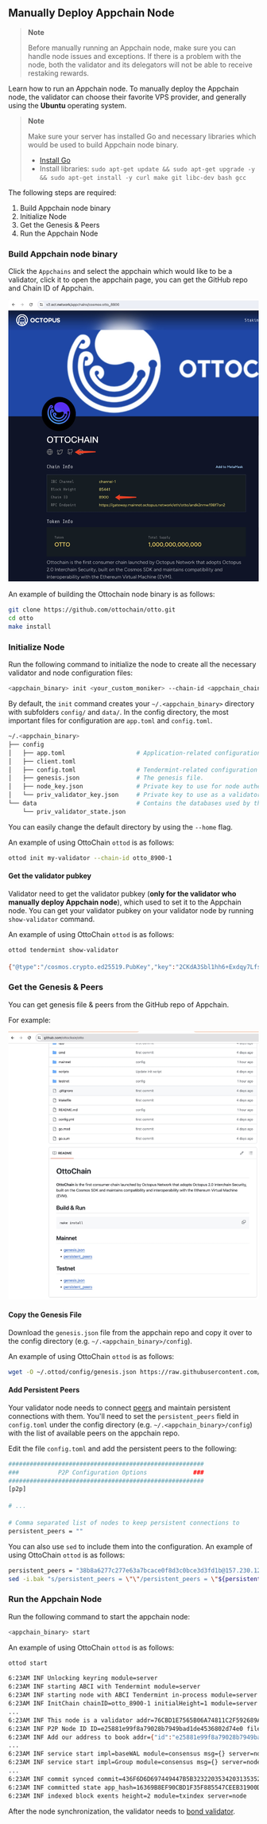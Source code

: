 ## Manually Deploy Appchain Node

> **Note**
>
> Before manually running an Appchain node, make sure you can handle node issues and exceptions. If there is a problem with the node, both the validator and its delegators will not be able to receive restaking rewards.

Learn how to run an Appchain node. To manually deploy the Appchain node, the validator can choose their favorite VPS provider, and generally using the **Ubuntu** operating system.

> **Note**
>
> Make sure your server has installed Go and necessary libraries which would be used to build Appchain node binary.
>
> * [Install Go](https://go.dev/doc/install) 
> * Install libraries: `sudo apt-get update && sudo apt-get upgrade -y && sudo apt-get install -y curl make git libc-dev bash gcc`


The following steps are required:

1. Build Appchain node binary
2. Initialize Node
3. Get the Genesis & Peers
4. Run the Appchain Node

### Build Appchain node binary

Click the `Appchains` and select the appchain which would like to be a validator, click it to open the appchain page, you can get the GitHub repo and Chain ID of Appchain.

![appchain page](../../images/maintain/v2/v2_appchain_info.jpg)

An example of building the Ottochain node binary is as follows:

```bash
git clone https://github.com/ottochain/otto.git
cd otto
make install
```

### Initialize Node

Run the following command to initialize the node to create all the necessary validator and node configuration files:

```bash
<appchain_binary> init <your_custom_moniker> --chain-id <appchain_chain_id>
```

By default, the `init` command creates your `~/.<appchain_binary>` directory with subfolders `config/` and `data/`. In the config directory, the most important files for configuration are `app.toml` and `config.toml`.

```bash
~/.<appchain_binary>
├── config
│   ├── app.toml                    # Application-related configuration file.
│   ├── client.toml
│   ├── config.toml                 # Tendermint-related configuration file.
│   ├── genesis.json                # The genesis file.
│   ├── node_key.json               # Private key to use for node authentication in the p2p protocol.
│   └── priv_validator_key.json     # Private key to use as a validator in the consensus protocol.
└── data                            # Contains the databases used by the node.
    └── priv_validator_state.json
```

You can easily change the default directory by using the `--home` flag.

An example of using OttoChain `ottod` is as follows:

```bash
ottod init my-validator --chain-id otto_8900-1
```

#### Get the validator pubkey

Validator need to get the validator pubkey (**only for the validator who manually deploy Appchain node**), which used to set it to the Appchain node. You can get your validator pubkey on your validator node by running `show-validator` command.

An example of using OttoChain `ottod` is as follows:

```bash
ottod tendermint show-validator

{"@type":"/cosmos.crypto.ed25519.PubKey","key":"2CKdA3Sbl1hh6+Exdqy7LfspfGcgUtNhV1VwUAZcy7c="}
```

### Get the Genesis & Peers

You can get genesis file & peers from the GitHub repo of Appchain.

For example:

![appchain info](../../images/maintain/v2/v2_appchain_info_2.jpg)

#### Copy the Genesis File

Download the `genesis.json` file from the appchain repo and copy it over to the config directory (e.g. `~/.<appchain_binary>/config`).

An example of using OttoChain `ottod` is as follows:

```bash
wget -O ~/.ottod/config/genesis.json https://raw.githubusercontent.com/ottochain/otto/main/mainnet/genesis.json
```

#### Add Persistent Peers

Your validator node needs to connect [peers](https://docs.tendermint.com/v0.34/tendermint-core/using-tendermint.html#peers) and maintain persistent connections with them. You'll need to set the `persistent_peers` field in `config.toml` under the config directory (e.g. `~/.<appchain_binary>/config`) with the list of available peers on the appchain repo.

Edit the file `config.toml` and add the persistent peers to the following:

```bash
#######################################################
###           P2P Configuration Options             ###
#######################################################
[p2p]

# ...

# Comma separated list of nodes to keep persistent connections to
persistent_peers = ""
```

You can also use `sed` to include them into the configuration. An example of using OttoChain `ottod` is as follows:

```bash
persistent_peers = "38b8a6277c277e63a7bcace0f8d3c0bce3d3fd1b@157.230.120.27:26656,c5373de49272255b85d1f1f55c42851de2d61a81@146.190.99.126:26656,146e4ff134270d8a641b0028445db42fee53e51a@34.71.98.174:26656,47f6ca01467e753208e170f053761fb99549de72@34.42.214.220:26656"
sed -i.bak "s/persistent_peers = \"\"/persistent_peers = \"${persistent_peers}\"/" ~/.ottod/config/config.toml
```

### Run the Appchain Node

Run the following command to start the appchain node:

```bash
<appchain_binary> start
```

An example of using OttoChain `ottod` is as follows:

```bash
ottod start
```

```bash
6:23AM INF Unlocking keyring module=server
6:23AM INF starting ABCI with Tendermint module=server
6:23AM INF starting node with ABCI Tendermint in-process module=server
6:23AM INF InitChain chainID=otto_8900-1 initialHeight=1 module=server
...
6:23AM INF This node is a validator addr=76CBD1E7565B06A74811C2F592689A6F487B7D38 module=consensus pubKey=2CKdA3Sbl1hh6+Exdqy7LfspfGcgUtNhV1VwUAZcy7c= server=node
6:23AM INF P2P Node ID ID=e25881e99f8a79028b7949bad1de4536802d74e0 file=/root/.ottod/config/node_key.json module=p2p server=node
6:23AM INF Add our address to book addr={"id":"e25881e99f8a79028b7949bad1de4536802d74e0","ip":"0.0.0.0","port":26656} book=/root/.ottod/config/addrbook.json module=p2p server=node
...
6:23AM INF service start impl=baseWAL module=consensus msg={} server=node wal=/root/.ottod/data/cs.wal/wal
6:23AM INF service start impl=Group module=consensus msg={} server=node wal=/root/.ottod/data/cs.wal/wal
...
6:23AM INF commit synced commit=436F6D6D697449447B5B323220353420313535203134322032343920313220313839203331203533203234382031333320383420313234203233382031373920323520302032313220323231203139352032313220373120313933203420323136203232352032302031393820353320313335203130322036325D3A327D module=server
6:23AM INF committed state app_hash=16369B8EF90CBD1F35F885547CEEB31900D4DDC3D447C104D8E114C63587663E height=2 module=state num_txs=0 server=node
6:23AM INF indexed block exents height=2 module=txindex server=node
```

After the node synchronization, the validator needs to [bond validator](./validator-operations.md).
